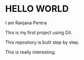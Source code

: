 # HELLO WORLD
I am Ranjana Perera

This is my first project using Git.

This repository is built step by step.

This is really interesting.


